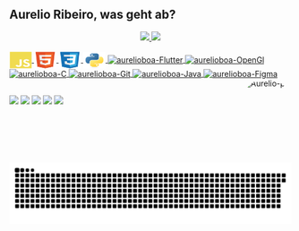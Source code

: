 ## Aurelio Ribeiro, was geht ab?
<div align="center">
  <a href="https://github.com/aureliodeboa">
  <img height="180em" src="https://github-readme-stats.vercel.app/api?username=aureliodeboa&show_icons=true&theme=dark&include_all_commits=true&count_private=true"/>
  <img height="180em" src="https://github-readme-stats.vercel.app/api/top-langs/?username=aureliodeboa&layout=compact&langs_count=7&theme=dark"/>
</div>
<div style="display: inline_block"><br>
  <img align="center" alt="aureliodeboa-Js" height="30" width="40" src="https://raw.githubusercontent.com/devicons/devicon/master/icons/javascript/javascript-plain.svg">
  <img align="center" alt="aurelioboa-HTML" height="30" width="40" src="https://raw.githubusercontent.com/devicons/devicon/master/icons/html5/html5-original.svg">
  <img align="center" alt="aureliodeboa-CSS" height="30" width="40" src="https://raw.githubusercontent.com/devicons/devicon/master/icons/css3/css3-original.svg">
  <img align="center" alt="aureliodeboa-Python" height="30" width="40" src="https://raw.githubusercontent.com/devicons/devicon/master/icons/python/python-original.svg">
  <img align="center" alt="aurelioboa-Flutter" height="30" width="40" src="https://cdn.jsdelivr.net/gh/devicons/devicon/icons/flutter/flutter-original.svg">
  <img align="center" alt="aurelioboa-OpenGl" height="30" width="40" src="https://cdn.jsdelivr.net/gh/devicons/devicon/icons/opengl/opengl-original.svg">
  <img align="center" alt="aurelioboa-C" height="30" width="40" src= "https://cdn.jsdelivr.net/gh/devicons/devicon/icons/c/c-original.svg">
  <img align="center" alt="aurelioboa-Git" height="30" width="40" src= "https://cdn.jsdelivr.net/gh/devicons/devicon/icons/git/git-plain-wordmark.svg">
  <img align="center" alt="aurelioboa-Java" height="30" width="40" src= "https://cdn.jsdelivr.net/gh/devicons/devicon/icons/java/java-original-wordmark.svg" >
  <img align="center" alt="aurelioboa-Figma" height="30" width="40" src= "https://cdn.jsdelivr.net/gh/devicons/devicon/icons/figma/figma-original.svg" >
   <img align="right" alt="Aurelio-pic" height="150" style="border-radius:50px;" src="https://media.discordapp.net/attachments/639956127056134178/890373478988013628/Publicacoes_Instagram_1_1.png?width=676&height=676">
</div>


</div>
  
  ##
 
<div> 
 
  <a href="https://instagram.com/aurelioribeir0" target="_blank"><img src="https://img.shields.io/badge/-Instagram-%23E4405F?style=for-the-badge&logo=instagram&logoColor=white" target="_blank"></a>
  <a href="https://twitter.com/aureliodeboa" target="_blank"><img src="https://img.shields.io/badge/Twitter-1DA1F2?style=for-the-badge&logo=twitter&logoColor=white" target="_blank"></a>
  <a href = "mailto:aurelio74123@gmail.com"><img src="https://img.shields.io/badge/-Gmail-%23333?style=for-the-badge&logo=gmail&logoColor=white" target="_blank"></a>
  <a href="https://www.linkedin.com/in/aurelioribeiro/" target="_blank"><img src="https://img.shields.io/badge/-LinkedIn-%230077B5?style=for-the-badge&logo=linkedin&logoColor=white" target="_blank"></a> 
  <a href="https://open.spotify.com/user/aureliodeboa?si=2f7d32f2d2994d90&nd=1" target="_blank"><img src="https://img.shields.io/badge/Spotify-1ED760?&style=for-the-badge&logo=spotify&logoColor=white" target="_blank"></a> 
 
  ![Snake animation](https://github.com/aureliodeboa/aurelio-output/blob/main/github-contribution-grid-snake.svg)
 
</div>
